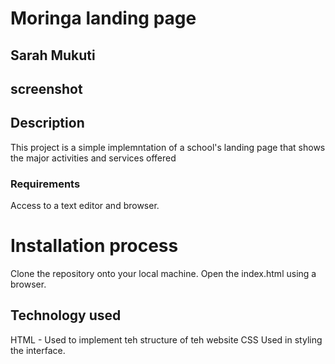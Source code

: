 # Moringa landing page

## Sarah Mukuti

## screenshot

## Description
<p> This project is a  simple implemntation of a school's landing page that shows the major activities and services offered</p>

### Requirements
Access to a text editor and browser. 

# Installation process
Clone the repository onto your local machine.
Open the index.html using a browser. 

## Technology used
HTML - Used to implement teh structure of teh website
CSS  Used in styling the interface. 



